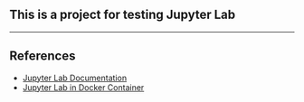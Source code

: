 ## This is a project for testing Jupyter Lab

---

## References
- [Jupyter Lab Documentation](https://jupyterlab.readthedocs.io/en/latest/)
- [Jupyter Lab in Docker Container](https://docs.docker.com/guides/use-case/jupyter/)